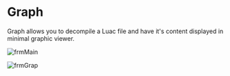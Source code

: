 # Graph

Graph allows you to decompile a Luac file and have it's content displayed in minimal graphic viewer.

![frmMain](https://github.com/ferib/LuaSharpVM/blob/master/img/graph_frmMain.png?raw=true)

![frmGrap](https://github.com/ferib/LuaSharpVM/blob/master/img/graph_frmMain.png?raw=true)
